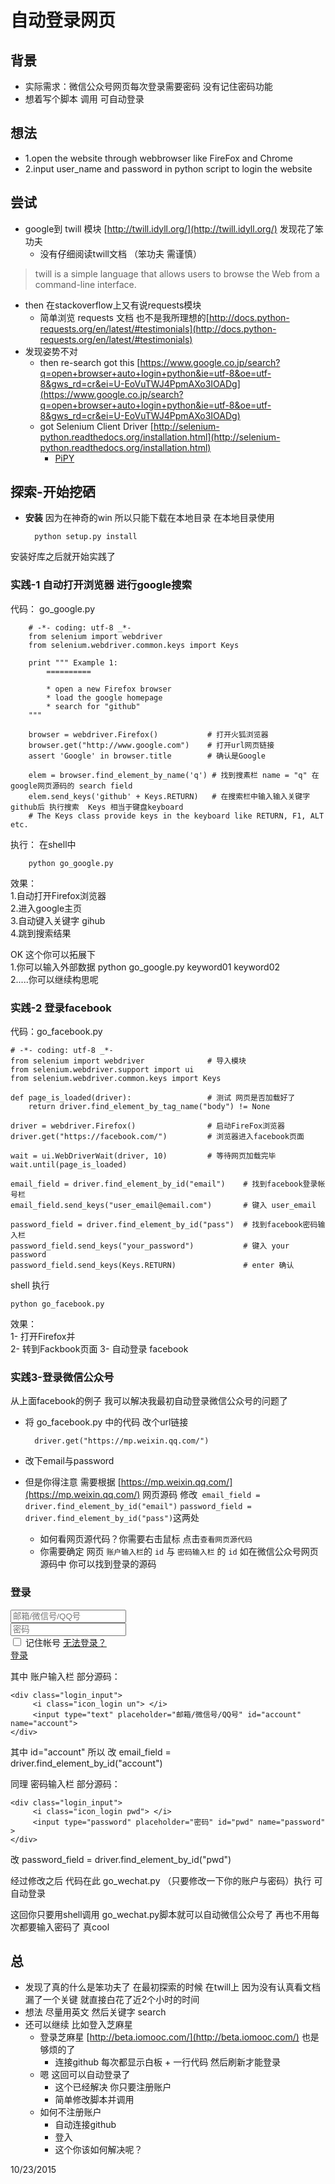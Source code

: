 # 自动登录网页 #

## 背景 ##

- 实际需求：微信公众号网页每次登录需要密码 没有记住密码功能
- 想着写个脚本 调用 可自动登录

## 想法 ##

- 1.open the website through webbrowser like FireFox and Chrome
- 2.input user_name and password in python script to login the website

## 尝试 ##

- google到 twill 模块 [http://twill.idyll.org/](http://twill.idyll.org/) 发现花了笨功夫 
	- 没有仔细阅读twill文档 （笨功夫 需谨慎）
> twill is a simple language that allows users to browse the Web from a command-line interface.

- then 在stackoverflow上又有说requests模块
	- 简单浏览 requests 文档 也不是我所理想的[http://docs.python-requests.org/en/latest/#testimonials](http://docs.python-requests.org/en/latest/#testimonials)
- 发现姿势不对
	- then re-search got this [https://www.google.co.jp/search?q=open+browser+auto+login+python&ie=utf-8&oe=utf-8&gws_rd=cr&ei=U-EoVuTWJ4PpmAXo3IOADg](https://www.google.co.jp/search?q=open+browser+auto+login+python&ie=utf-8&oe=utf-8&gws_rd=cr&ei=U-EoVuTWJ4PpmAXo3IOADg)
	- got Selenium Client Driver [http://selenium-python.readthedocs.org/installation.html](http://selenium-python.readthedocs.org/installation.html)
		- [PiPY](https://pypi.python.org/pypi/selenium)

## 探索-开始挖硒 ##

- **安装** 因为在神奇的win 所以只能下载在本地目录 在本地目录使用

		python setup.py install
安装好库之后就开始实践了

### **实践-1 自动打开浏览器 进行google搜索** ###

代码： go_google.py

		# -*- coding: utf-8 _*-
		from selenium import webdriver
		from selenium.webdriver.common.keys import Keys

		print """ Example 1:
    		==========
    
    		* open a new Firefox browser
    		* load the google homepage
    		* search for "github"
		"""

		browser = webdriver.Firefox()  			# 打开火狐浏览器
		browser.get("http://www.google.com")	# 打开url网页链接
		assert 'Google' in browser.title		# 确认是Google

		elem = browser.find_element_by_name('q') # 找到搜素栏 name = "q" 在google网页源码的 search field 
		elem.send_keys('github' + Keys.RETURN)   # 在搜索栏中输入输入关键字github后 执行搜索  Keys 相当于键盘keyboard
		# The Keys class provide keys in the keyboard like RETURN, F1, ALT etc.
执行： 在shell中

		python go_google.py

效果：   
1.自动打开Firefox浏览器   
2.进入google主页   
3.自动键入关键字 gihub  
4.跳到搜索结果  

OK 这个你可以拓展下  
1.你可以输入外部数据  python go_google.py keyword01 keyword02  
2.....你可以继续构思呢


### 实践-2 登录facebook ###

代码：go_facebook.py

    # -*- coding: utf-8 _*-
	from selenium import webdriver  			# 导入模块 
	from selenium.webdriver.support import ui
	from selenium.webdriver.common.keys import Keys

	def page_is_loaded(driver):					# 测试 网页是否加载好了
		return driver.find_element_by_tag_name("body") != None 

	driver = webdriver.Firefox()				# 启动FireFox浏览器
	driver.get("https://facebook.com/")			# 浏览器进入facebook页面

	wait = ui.WebDriverWait(driver, 10)			# 等待网页加载完毕
	wait.until(page_is_loaded)

	email_field = driver.find_element_by_id("email")  	# 找到facebook登录帐号栏
	email_field.send_keys("user_email@email.com") 		# 键入 user_email

	password_field = driver.find_element_by_id("pass")	# 找到facebook密码输入栏
	password_field.send_keys("your_password") 			# 键入 your password
	password_field.send_keys(Keys.RETURN)				# enter 确认
shell 执行

	python go_facebook.py
效果：  
1- 打开Firefox并   
2- 转到Fackbook页面 
3- 自动登录 facebook

### 实践3-登录微信公众号 ###

从上面facebook的例子 我可以解决我最初自动登录微信公众号的问题了

- 将 go_facebook.py 中的代码 改个url链接

		driver.get("https://mp.weixin.qq.com/")

- 改下email与password
- 但是你得注意 需要根据 [https://mp.weixin.qq.com/](https://mp.weixin.qq.com/) 网页源码 修改` email_field = driver.find_element_by_id("email")` `password_field = driver.find_element_by_id("pass")`这两处
	- 如何看网页源代码？你需要右击鼠标 点击`查看网页源代码`
	- 你需要确定 网页 `账户输入栏`的 `id` 与 `密码输入栏` 的 `id` 如在微信公众号网页源码中 你可以找到登录的源码

 <div class="login_frame">
                        <h3>登录</h3>
                        <div class="login_err_panel" style="display:none;" id="err"> </div>
                        <form class="login_form" id="loginForm">
                            <div class="login_input_panel" id="js_mainContent">
                                <div class="login_input">
                                    <i class="icon_login un"> </i>
                                    <input type="text" placeholder="邮箱/微信号/QQ号" id="account" name="account">
                                </div>
                                <div class="login_input">
                                    <i class="icon_login pwd"> </i>
                                    <input type="password" placeholder="密码" id="pwd" name="password" >
                                </div>
                            </div>
                            <div class="verifycode" style="display:none;" id="verifyDiv">
                                <span class="frm_input_box">
                                    <input class="frm_input" type="text" id="verify" name="verify" >
                                </span>
                                <img id="verifyImg" src="" />
                                <a href="javascript:;" id="verifyChange">换一张</a>
                            </div>
                            <div class="login_help_panel">
                                <label class="frm_checkbox_label" for="rememberCheck">
                                    <i class="icon_checkbox"></i>
                                    <input type="checkbox" class="frm_checkbox" id="rememberCheck">
                                    记住帐号
                                </label>
                                <a class="login_forget_pwd" href="/acct/resetpwd?action=send_email_page">无法登录？</a>
                            </div>
                            <div class="login_btn_panel">
                                <a class="btn_login" title="点击登录" href="javascript:" id="loginBt">登录</a>
                            </div>
                        </form>
                    </div>
其中 账户输入栏 部分源码：

	<div class="login_input">
         <i class="icon_login un"> </i>
         <input type="text" placeholder="邮箱/微信号/QQ号" id="account" name="account">
   	</div>
其中 id="account"
所以 改 email_field = driver.find_element_by_id("account")

同理 密码输入栏 部分源码：

	<div class="login_input">
         <i class="icon_login pwd"> </i>
         <input type="password" placeholder="密码" id="pwd" name="password" >
    </div>
	
改 password_field = driver.find_element_by_id("pwd")

经过修改之后 代码在此 go_wechat.py （只要修改一下你的账户与密码）执行 可自动登录 
 
这回你只要用shell调用 go_wechat.py脚本就可以自动微信公众号了 再也不用每次都要输入密码了 真cool

## 总 

- 发现了真的什么是笨功夫了 在最初探索的时候 在twill上 因为没有认真看文档 漏了一个关键 就直接白花了近2个小时的时间
- 想法 尽量用英文 然后关键字 search
- 还可以继续 比如登入芝麻星
	- 登录芝麻星 [http://beta.iomooc.com/](http://beta.iomooc.com/) 也是够烦的了
		+ 连接github 每次都显示白板 + 一行代码 然后刷新才能登录
	- 嗯 这回可以自动登录了
		- 这个已经解决 你只要注册账户
		- 简单修改脚本并调用
	- 如何不注册账户
		- 自动连接github
		- 登入
		- 这个你该如何解决呢？

10/23/2015 
